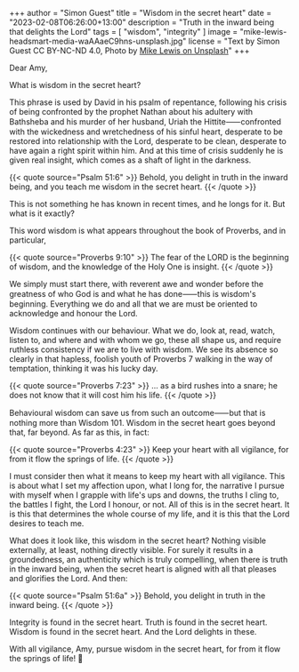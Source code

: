 +++
author = "Simon Guest"
title = "Wisdom in the secret heart"
date = "2023-02-08T06:26:00+13:00"
description = "Truth in the inward being that delights the Lord"
tags = [ "wisdom", "integrity" ]
image = "mike-lewis-headsmart-media-waAAaeC9hns-unsplash.jpg"
license = "Text by Simon Guest CC BY-NC-ND 4.0, Photo by [Mike Lewis on Unsplash](https://unsplash.com/photos/waAAaeC9hns)"
+++

Dear Amy,

What is wisdom in the secret heart?

This phrase is used by David in his psalm of repentance, following his crisis of being confronted by the prophet Nathan about his adultery with Bathsheba and his murder of her husband, Uriah the Hittite⸺confronted with the wickedness and wretchedness of his sinful heart, desperate to be restored into relationship with the Lord, desperate to be clean, desperate to have again a right spirit within him. And at this time of crisis suddenly he is given real insight, which comes as a shaft of light in the darkness.

{{< quote source="Psalm 51:6" >}}
Behold, you delight in truth in the inward being, and you teach me wisdom in the secret heart.
{{< /quote >}}

This is not something he has known in recent times, and he longs for it. But what is it exactly?

This word wisdom is what appears throughout the book of Proverbs, and in particular,

{{< quote source="Proverbs 9:10" >}}
The fear of the LORD is the beginning of wisdom, and the knowledge of the Holy One is insight.
{{< /quote >}}

We simply must start there, with reverent awe and wonder before the greatness of who God is and what he has done⸺this is wisdom's beginning. Everything we do and all that we are must be oriented to acknowledge and honour the Lord.

Wisdom continues with our behaviour. What we do, look at, read, watch, listen to, and where and with whom we go, these all shape us, and require ruthless consistency if we are to live with wisdom. We see its absence so clearly in that hapless, foolish youth of Proverbs 7 walking in the way of temptation, thinking it was his lucky day.

{{< quote source="Proverbs 7:23" >}}
... as a bird rushes into a snare; he does not know that it will cost him his life.
{{< /quote >}}

Behavioural wisdom can save us from such an outcome⸺but that is nothing more than Wisdom 101. Wisdom in the secret heart goes beyond that, far beyond. As far as this, in fact:

{{< quote source="Proverbs 4:23" >}}
Keep your heart with all vigilance, for from it flow the springs of life.
{{< /quote >}}

I must consider then what it means to keep my heart with all vigilance. This is about what I set my affection upon, what I long for, the narrative I pursue with myself when I grapple with life's ups and downs, the truths I cling to, the battles I fight, the Lord I honour, or not. All of this is in the secret heart. It is this that determines the whole course of my life, and it is this that the Lord desires to teach me.

What does it look like, this wisdom in the secret heart? Nothing visible externally, at least, nothing directly visible. For surely it results in a groundedness, an authenticity which is truly compelling, when there is truth in the inward being, when the secret heart is aligned with all that pleases and glorifies the Lord. And then:

{{< quote source="Psalm 51:6a" >}}
Behold, you delight in truth in the inward being.
{{< /quote >}}

Integrity is found in the secret heart. Truth is found in the secret heart. Wisdom is found in the secret heart. And the Lord delights in these.

With all vigilance, Amy, pursue wisdom in the secret heart, for from it flow the springs of life! 🙏
